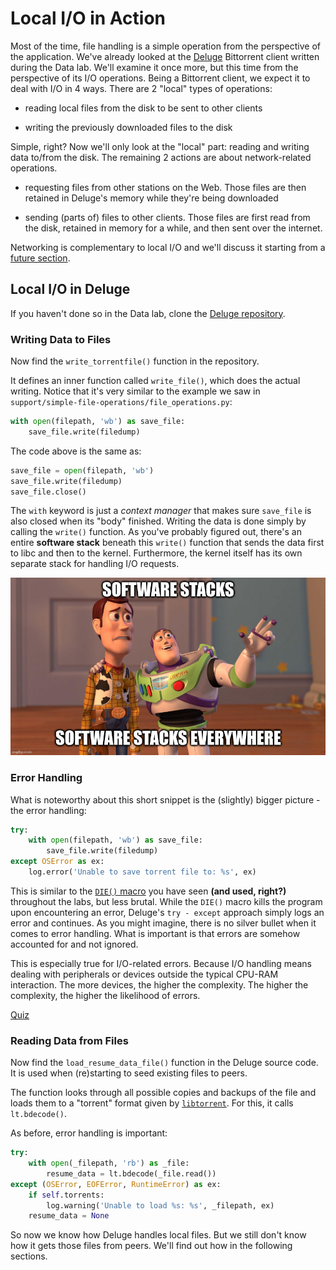 # Local I/O in Action

Most of the time, file handling is a simple operation from the perspective of the application.
We've already looked at the [Deluge](https://www.deluge-torrent.org/) Bittorrent client written during the Data lab.
We'll examine it once more, but this time from the perspective of its I/O operations.
Being a Bittorrent client, we expect it to deal with I/O in 4 ways.
There are 2 "local" types of operations:

- reading local files from the disk to be sent to other clients

- writing the previously downloaded files to the disk

Simple, right?
Now we'll only look at the "local" part: reading and writing data to/from the disk.
The remaining 2 actions are about network-related operations.

- requesting files from other stations on the Web.
Those files are then retained in Deluge's memory while they're being downloaded

- sending (parts of) files to other clients.
Those files are first read from the disk, retained in memory for a while, and then sent over the internet.

Networking is complementary to local I/O and we'll discuss it starting from a [future section](./remote-io.md).

## Local I/O in Deluge

If you haven't done so in the Data lab, clone the [Deluge repository](https://github.com/deluge-torrent/deluge).

### Writing Data to Files

Now find the `write_torrentfile()` function in the repository.

It defines an inner function called `write_file()`, which does the actual writing.
Notice that it's very similar to the example we saw in `support/simple-file-operations/file_operations.py`:

```Python
with open(filepath, 'wb') as save_file:
    save_file.write(filedump)
```

The code above is the same as:

```Python
save_file = open(filepath, 'wb')
save_file.write(filedump)
save_file.close()
```

The `with` keyword is just a _context manager_ that makes sure `save_file` is also closed when its "body" finished.
Writing the data is done simply by calling the `write()` function.
As you've probably figured out, there's an entire **software stack** beneath this `write()` function that sends the data first to libc and then to the kernel.
Furthermore, the kernel itself has its own separate stack for handling I/O requests.

![Software Stacks Everywhere](../media/software-stacks-everywhere.jpeg)

### Error Handling

What is noteworthy about this short snippet is the (slightly) bigger picture - the error handling:

```Python
try:
    with open(filepath, 'wb') as save_file:
        save_file.write(filedump)
except OSError as ex:
    log.error('Unable to save torrent file to: %s', ex)
```

This is similar to the [`DIE()` macro](https://github.com/open-education-hub/operating-systems/blob/6c5082600239e5a6bfcb612f41986cf2660323bb/content/common/utils/utils.h#L23-L30) you have seen **(and used, right?)** throughout the labs, but less brutal.
While the `DIE()` macro kills the program upon encountering an error, Deluge's `try - except` approach simply logs an error and continues.
As you might imagine, there is no silver bullet when it comes to error handling.
What is important is that errors are somehow accounted for and not ignored.

This is especially true for I/O-related errors.
Because I/O handling means dealing with peripherals or devices outside the typical CPU-RAM interaction.
The more devices, the higher the complexity.
The higher the complexity, the higher the likelihood of errors.

[Quiz](../quiz/local-io-errors.md)

### Reading Data from Files

Now find the `load_resume_data_file()` function in the Deluge source code.
It is used when (re)starting to seed existing files to peers.

The function looks through all possible copies and backups of the file and loads them to a "torrent" format given by [`libtorrent`](https://www.libtorrent.org/).
For this, it calls `lt.bdecode()`.

As before, error handling is important:

```Python
try:
    with open(_filepath, 'rb') as _file:
        resume_data = lt.bdecode(_file.read())
except (OSError, EOFError, RuntimeError) as ex:
    if self.torrents:
        log.warning('Unable to load %s: %s', _filepath, ex)
    resume_data = None
```

So now we know how Deluge handles local files.
But we still don't know how it gets those files from peers.
We'll find out how in the following sections.
